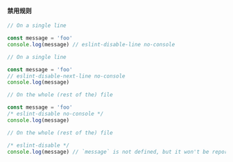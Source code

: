 #### 禁用规则

```javascript
// On a single line

const message = 'foo'
console.log(message) // eslint-disable-line no-console
```

```javascript
// On a single line

const message = 'foo'
// eslint-disable-next-line no-console
console.log(message)
```

```javascript
// On the whole (rest of the) file

const message = 'foo'
/* eslint-disable no-console */
console.log(message)
```

```javascript
// On the whole (rest of the) file

/* eslint-disable */
console.log(message) // `message` is not defined, but it won't be reported
```